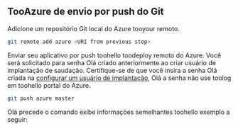 ## <a name="push-tooazure-from-git"></a>TooAzure de envio por push do Git

Adicione um repositório Git local do Azure tooyour remoto.

```bash
git remote add azure <URI from previous step>
```

Enviar seu aplicativo por push toohello toodeploy remoto do Azure. Você será solicitado para senha Olá criado anteriormente ao criar usuário de implantação de saudação. Certifique-se de que você insira a senha Olá criada na [configurar um usuário de implantação](#configure-a-deployment-user), Olá a senha não use toolog em toohello portal do Azure.

```bash
git push azure master
```

Olá precede o comando exibe informações semelhantes toohello exemplo a seguir:
